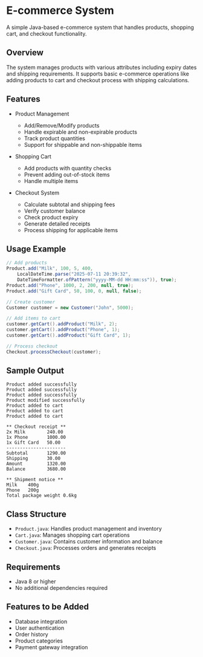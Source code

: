 # E-commerce System

A simple Java-based e-commerce system that handles products, shopping cart, and checkout functionality.

## Overview
The system manages products with various attributes including expiry dates and shipping requirements. It supports basic e-commerce operations like adding products to cart and checkout process with shipping calculations.

## Features
- Product Management
  - Add/Remove/Modify products
  - Handle expirable and non-expirable products
  - Track product quantities
  - Support for shippable and non-shippable items

- Shopping Cart
  - Add products with quantity checks
  - Prevent adding out-of-stock items
  - Handle multiple items

- Checkout System
  - Calculate subtotal and shipping fees
  - Verify customer balance
  - Check product expiry
  - Generate detailed receipts
  - Process shipping for applicable items

## Usage Example

```java
// Add products
Product.add("Milk", 100, 5, 400, 
    LocalDateTime.parse("2025-07-11 20:39:32", 
    DateTimeFormatter.ofPattern("yyyy-MM-dd HH:mm:ss")), true);
Product.add("Phone", 1000, 2, 200, null, true);
Product.add("Gift Card", 50, 100, 0, null, false);

// Create customer
Customer customer = new Customer("John", 5000);

// Add items to cart
customer.getCart().addProduct("Milk", 2);
customer.getCart().addProduct("Phone", 1);
customer.getCart().addProduct("Gift Card", 1);

// Process checkout
Checkout.processCheckout(customer);
```

## Sample Output
```
Product added successfully
Product added successfully
Product added successfully
Product modified successfully
Product added to cart
Product added to cart
Product added to cart

** Checkout receipt **
2x Milk        240.00
1x Phone       1000.00
1x Gift Card   50.00
----------------------
Subtotal       1290.00
Shipping       30.00
Amount         1320.00
Balance        3680.00

** Shipment notice **
Milk    400g
Phone   200g
Total package weight 0.6kg
```

## Class Structure
- `Product.java`: Handles product management and inventory
- `Cart.java`: Manages shopping cart operations
- `Customer.java`: Contains customer information and balance
- `Checkout.java`: Processes orders and generates receipts

## Requirements
- Java 8 or higher
- No additional dependencies required

## Features to be Added
- Database integration
- User authentication
- Order history
- Product categories
- Payment gateway integration
